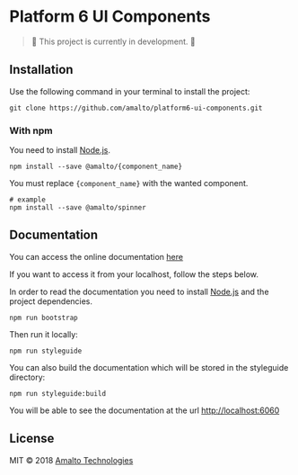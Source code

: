 # Platform 6 UI Components

> :construction: This project is currently in development. :construction:

## Installation

Use the following command in your terminal to install the project:

```terminal
git clone https://github.com/amalto/platform6-ui-components.git
```

### With npm

You need to install [Node.js](https://nodejs.org/en/).

```terminal
npm install --save @amalto/{component_name}
```

You must replace `{component_name}` with the wanted component.
```terminal
# example
npm install --save @amalto/spinner
```

## Documentation

You can access the online documentation [here](https://documentation.amalto.com/b2box/master/developer-guide/platform6-ui-components/docs/)

If you want to access it from your localhost, follow the steps below.

In order to read the documentation you need to install [Node.js](https://nodejs.org/en/) and the project dependencies.
```terminal
npm run bootstrap
```

Then run it locally:
```terminal
npm run styleguide
```

You can also build the documentation which will be stored in the styleguide directory:
```terminal
npm run styleguide:build
```

You will be able to see the documentation at the url [http://localhost:6060](http://localhost:6060)

## License

MIT © 2018 [Amalto Technologies](https://www.amalto.com/)

